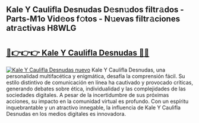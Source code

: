 ## Kale Y Caulifla Desnudas D𝚎sn𝚞dos filtr𝚊dos - Parts-M1o Vid𝚎os f𝚘tos - N𝚞evas filtr𝚊ciones atr𝚊ctivas H8WLG

# <h2><a href="http://mbaat0.tromn.icu/?c=Kale+Y+Caulifla+Desnudas">🔗👉👉👉 Kale Y Caulifla Desnudas 🔗🔗</a></h2>

[![Kale Y Caulifla Desnudas nuevo](https://i.imgur.com/pEAQMta.gif)](http://mbaat0.tromn.icu/?c=Kale+Y+Caulifla+Desnudas)
Kale Y Caulifla Desnudas, una personalidad multifacética y enigmática, desafía la comprensión fácil. Su estilo distintivo de comunicación en línea ha cautivado y provocado críticas, generando debates sobre ética, individualidad y las complejidades de las sociedades digitales. A pesar de la incertidumbre de sus próximas acciones, su impacto en la comunidad virtual es profundo. Con un espíritu inquebrantable y un atractivo innegable, la influencia de Kale Y Caulifla Desnudas en los medios digitales es innovadora.
